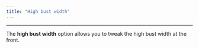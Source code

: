 ```yaml
---
title: "High bust width"
---
```


***

The **high bust width** option allows you to tweak the high bust width at the front.




